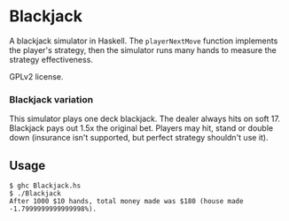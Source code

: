 # Blackjack

A blackjack simulator in Haskell. The `playerNextMove` function
implements the player's strategy, then the simulator runs many hands
to measure the strategy effectiveness.

GPLv2 license.

### Blackjack variation

This simulator plays one deck blackjack. The dealer always hits on
soft 17. Blackjack pays out 1.5x the original bet. Players may hit,
stand or double down (insurance isn't supported, but perfect strategy
shouldn't use it).

## Usage

    $ ghc Blackjack.hs
    $ ./Blackjack
    After 1000 $10 hands, total money made was $180 (house made -1.7999999999999998%).



